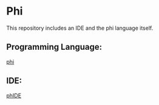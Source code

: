 # Phi
This repository includes an IDE and the phi language itself.

## Programming Language:
[phi](#programming-language.md)

## IDE:
[phIDE](phIDE.md)
